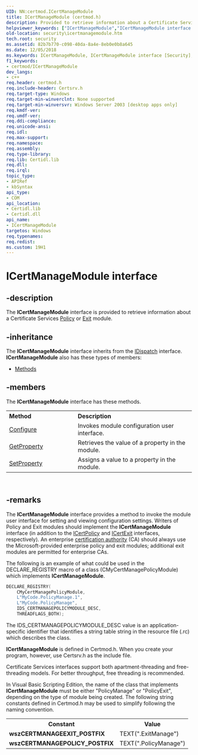 ```yaml
---
UID: NN:certmod.ICertManageModule
title: ICertManageModule (certmod.h)
description: Provided to retrieve information about a Certificate Services Policy or Exit module.
helpviewer_keywords: ["ICertManageModule","ICertManageModule interface [Security]","ICertManageModule interface [Security]","described","_certsrv_icertmanagemodule","certmod/ICertManageModule","security.icertmanagemodule"]
old-location: security\icertmanagemodule.htm
tech.root: security
ms.assetid: 82b7b770-c098-40da-8a4e-8eb0e0b8a645
ms.date: 12/05/2018
ms.keywords: ICertManageModule, ICertManageModule interface [Security], ICertManageModule interface [Security],described, _certsrv_icertmanagemodule, certmod/ICertManageModule, security.icertmanagemodule
f1_keywords:
- certmod/ICertManageModule
dev_langs:
- c++
req.header: certmod.h
req.include-header: Certsrv.h
req.target-type: Windows
req.target-min-winverclnt: None supported
req.target-min-winversvr: Windows Server 2003 [desktop apps only]
req.kmdf-ver: 
req.umdf-ver: 
req.ddi-compliance: 
req.unicode-ansi: 
req.idl: 
req.max-support: 
req.namespace: 
req.assembly: 
req.type-library: 
req.lib: Certidl.lib
req.dll: 
req.irql: 
topic_type:
- APIRef
- kbSyntax
api_type:
- COM
api_location:
- Certidl.lib
- Certidl.dll
api_name:
- ICertManageModule
targetos: Windows
req.typenames: 
req.redist: 
ms.custom: 19H1
---
```


# ICertManageModule interface


## -description


The <b>ICertManageModule</b> interface is provided to retrieve information about a Certificate Services 
<a href="https://docs.microsoft.com/windows/desktop/SecCrypto/policy-modules">Policy</a> or 
<a href="https://docs.microsoft.com/windows/desktop/SecCrypto/exit-modules">Exit</a> module.


## -inheritance

The <b xmlns:loc="http://microsoft.com/wdcml/l10n">ICertManageModule</b> interface inherits from the <a href="https://docs.microsoft.com/previous-versions/windows/desktop/api/oaidl/nn-oaidl-idispatch">IDispatch</a> interface. <b>ICertManageModule</b> also has these types of members:
<ul>
<li><a href="https://docs.microsoft.com/">Methods</a></li>
</ul>

## -members

The <b>ICertManageModule</b> interface has these methods.
<table class="members" id="memberListMethods">
<tr>
<th align="left" width="37%">Method</th>
<th align="left" width="63%">Description</th>
</tr>
<tr data="declared;">
<td align="left" width="37%">
<a href="https://docs.microsoft.com/windows/desktop/api/certmod/nf-certmod-icertmanagemodule-configure">Configure</a>
</td>
<td align="left" width="63%">
Invokes module configuration user interface.

</td>
</tr>
<tr data="declared;">
<td align="left" width="37%">
<a href="https://docs.microsoft.com/windows/desktop/api/certmod/nf-certmod-icertmanagemodule-getproperty">GetProperty</a>
</td>
<td align="left" width="63%">
Retrieves the value of a property in the module.

</td>
</tr>
<tr data="declared;">
<td align="left" width="37%">
<a href="https://docs.microsoft.com/windows/desktop/api/certmod/nf-certmod-icertmanagemodule-setproperty">SetProperty</a>
</td>
<td align="left" width="63%">
Assigns a value to a property in the module.

</td>
</tr>
</table> 


## -remarks



The <b>ICertManageModule</b> interface provides a method to invoke the module user interface for setting and viewing configuration settings. Writers of Policy and Exit modules should implement the <b>ICertManageModule</b> interface (in addition to the <a href="https://docs.microsoft.com/windows/desktop/api/certpol/nn-certpol-icertpolicy">ICertPolicy</a> and <a href="https://docs.microsoft.com/windows/desktop/api/certexit/nn-certexit-icertexit">ICertExit</a> interfaces, respectively). An enterprise <a href="https://docs.microsoft.com/windows/desktop/SecGloss/c-gly">certification authority</a> (CA) should always use the Microsoft-provided enterprise policy and exit modules; additional exit modules are permitted for enterprise CAs.

The following is an example of what could be used in the DECLARE_REGISTRY macro of a class (CMyCertManagePolicyModule) which implements <b>ICertManageModule</b>.


```cpp
DECLARE_REGISTRY(
    CMyCertManagePolicyModule,
    L"MyCode.PolicyManage.1",
    L"MyCode.PolicyManage",
    IDS_CERTMANAGEPOLICYMODULE_DESC,
    THREADFLAGS_BOTH);
```


The IDS_CERTMANAGEPOLICYMODULE_DESC value is an application-specific identifier that identifies a string table string in the resource file (.rc) which describes the class.
			
			
			
			

<b>ICertManageModule</b> is defined in Certmod.h. When you create your program, however, use Certsrv.h as the include file.

Certificate Services interfaces support both apartment-threading and free-threading models. For better throughput, free threading is recommended.

In Visual Basic Scripting Edition, the name of the class that implements <b>ICertManageModule</b> must be either "PolicyManage" or "PolicyExit", depending on the type of module being created. The following string constants defined in Certmod.h may be used to simplify following the naming convention.

<table>
<tr>
<th>Constant</th>
<th>Value</th>
</tr>
<tr>
<td>
<b>wszCERTMANAGEEXIT_POSTFIX</b>

</td>
<td>
TEXT(".ExitManage")

</td>
</tr>
<tr>
<td>
<b>wszCERTMANAGEPOLICY_POSTFIX</b>

</td>
<td>
TEXT(".PolicyManage")

</td>
</tr>
</table>
 



